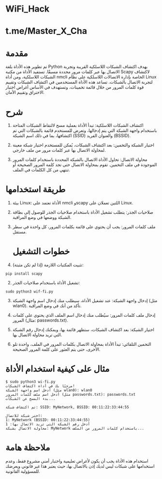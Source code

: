 # WiFi_Hack 
# t.me/Master_X_Cha

# مقدمة 
تم تطوير هذه الأداة بلغة Python بهدف اكتشاف الشبكات اللاسلكية القريبة وتجربة الاتصال بها عبر كلمات مرور محددة مسبقًا. تستفيد الأداة من مكتبة Scapy لاكتشاف الشبكات اللاسلكية، ومن أداة nmcli الخاصة بإدارة الاتصالات اللاسلكية على نظام Linux لتجربة الاتصال بالشبكات. تساعد هذه الأداة المستخدمين في اكتشاف الشبكات وتقييم قوة كلمات المرور من خلال قائمة تخمينات، وتستهدف في الأساس أغراض اختبار الاختراق وتقييم الأمان.

# شرح 
1. اكتشاف الشبكات اللاسلكية: تبدأ الأداة بعملية مسح لالتقاط الشبكات المتاحة باستخدام واجهة الشبكة التي يتم إدخالها، وتعرض للمستخدم قائمة بالشبكات التي تم اكتشافها، بما في ذلك اسم الشبكة (SSID) والعنوان الفريد (BSSID).


2. اختيار الشبكة والتخمين: بعد اكتشاف الشبكات، يُمكن للمستخدم اختيار شبكة معينة لمحاولة الاتصال بها عبر كلمات مرور من ملف خارجي.


3. محاولة الاتصال: تحاول الأداة الاتصال بالشبكة المحددة باستخدام كلمات المرور الموجودة في ملف التخمين. تقوم بمحاولة الاتصال حتى تجد كلمة المرور الصحيحة أو تنتهي من كل الكلمات في الملف.

# طريقة استخدامها 
1. بيئة Linux: الأداة تعتمد على nmcli وscapy اللتين تعملان على Linux.


2. صلاحيات الجذر: يتطلب تشغيل الأداة باستخدام صلاحيات الجذر للوصول إلى بطاقة الشبكة ووضعها في وضع المراقبة.


3. ملف كلمات المرور: يجب أن يحتوي على قائمة بكلمات المرور، كل واحدة في سطر مستقل.


   # خطوات التشغيل

1. تثبيت المكتبات اللازمة (إذا لم تكن مثبتة):
```
pip install scapy
```


2. تشغيل الأداة باستخدام صلاحيات الجذر:
```
sudo python3 wif-fi.py
```


3. إدخال واجهة الشبكة: عند تشغيل الأداة، سيطلب منك إدخال اسم واجهة الشبكة (مثل wlan0). تأكد من أنك في وضع المراقبة.


4. إدخال ملف كلمات المرور: سيُطلب منك إدخال اسم الملف الذي يحتوي على كلمات المرور (مثال: passwords.txt).


5. اختيار الشبكة: بعد اكتشاف الشبكات، ستظهر قائمة بها، ويمكنك إدخال رقم الشبكة التي تريد محاولة الاتصال بها.


6. التخمين التلقائي: تبدأ الأداة بمحاولة الاتصال بكلمات المرور في الملف، واحدة تلو الأخرى، حتى يتم العثور على كلمة المرور الصحيحة.



# مثال على كيفية استخدام الأداة
```
$ sudo python3 wi-fi.py
مرحبًا بك في أداة اكتشاف الشبكات!
أدخل اسم واجهة الشبكة (مثل wlan0): wlan0
أدخل اسم ملف كلمات المرور (مثل passwords.txt): passwords.txt
بدء المسح عن الشبكات...

تم اكتشاف شبكة: SSID: MyNetwork, BSSID: 00:11:22:33:44:55

اختر شبكة للاتصال:
1: MyNetwork (BSSID: 00:11:22:33:44:55)
أدخل رقم الشبكة التي تريد الاتصال بها: 1
محاولة الاتصال بشبكة: MyNetwork باستخدام كلمات المرور من الملف...
```

# ملاحظة هامة

استخدام هذه الأداة يجب أن يكون لأغراض تعليمية واختبار أمني مشروع فقط، وعدم استخدامها على شبكات ليس لديك إذن بالاتصال بها، حيث يعتبر هذا غير قانوني ويعرضك للمسؤولية القانونية.
